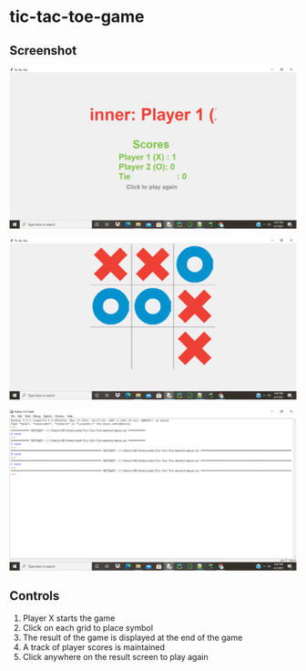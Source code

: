 # tic-tac-toe-game

## Screenshot
<p align="center">
<img width=1000 src="https://github.com/prishitakapoor/Games/blob/master/tic-tac-toe-game-main/images/1.png">
  
 <p align="center">
<img width=1000 src="https://github.com/prishitakapoor/Games/blob/master/tic-tac-toe-game-main/images/2.png">
    
  <p align="center">
<img width=1000 src="https://github.com/prishitakapoor/Games/blob/master/tic-tac-toe-game-main/images/3.png">

</p>

## Controls
1. Player X starts the game
2. Click on each grid to place symbol
3. The result of the game is displayed at the end of the game
4. A track of player scores is maintained
5. Click anywhere on the result screen to play again





